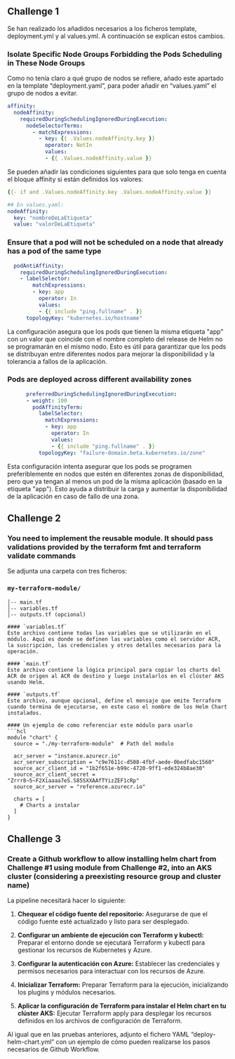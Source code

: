 ## Challenge 1

Se han realizado los añadidos necesarios a los ficheros template, deployment.yml y al values.yml. A continuación se explican estos cambios.

### Isolate Specific Node Groups Forbidding the Pods Scheduling in These Node Groups
Como no tenía claro a qué grupo de nodos se refiere, añado este apartado en la template “deployment.yaml”, para poder añadir en “values.yaml” el grupo de nodos a evitar.
```yaml
affinity:
  nodeAffinity:
    requiredDuringSchedulingIgnoredDuringExecution:
      nodeSelectorTerms:
        - matchExpressions:
          - key: {{ .Values.nodeAffinity.key }}
            operator: NotIn
            values:
            - {{ .Values.nodeAffinity.value }}
```
Se pueden añadir las condiciones siguientes para que solo tenga en cuenta el bloque affinity si están definidos los valores:
```yaml
{{- if and .Values.nodeAffinity.key .Values.nodeAffinity.value }}
```

```yaml
## En values.yaml:
nodeAffinity:
  key: "nombreDeLaEtiqueta"
  value: "valorDeLaEtiqueta"
```

### Ensure that a pod will not be scheduled on a node that already has a pod of the same type
```yaml
  podAntiAffinity:
    requiredDuringSchedulingIgnoredDuringExecution:
    - labelSelector:
        matchExpressions:
        - key: app
          operator: In
          values:
          - {{ include "ping.fullname" . }}
      topologyKey: "kubernetes.io/hostname"
```
La configuración asegura que los pods que tienen la misma etiqueta "app" con un valor que coincide con el nombre completo del release de Helm no se programarán en el mismo nodo. Esto es útil para garantizar que los pods se distribuyan entre diferentes nodos para mejorar la disponibilidad y la tolerancia a fallos de la aplicación.

### Pods are deployed across different availability zones
```yaml
      preferredDuringSchedulingIgnoredDuringExecution:
      - weight: 100
        podAffinityTerm:
          labelSelector:
            matchExpressions:
            - key: app
              operator: In
              values:
              - {{ include "ping.fullname" . }}
          topologyKey: "failure-domain.beta.kubernetes.io/zone"
```
Esta configuración intenta asegurar que los pods se programen preferiblemente en nodos que estén en diferentes zonas de disponibilidad, pero que ya tengan al menos un pod de la misma aplicación (basado en la etiqueta "app"). Esto ayuda a distribuir la carga y aumentar la disponibilidad de la aplicación en caso de fallo de una zona.

## Challenge 2 
### You need to implement the reusable module. It should pass validations provided by the terraform fmt and terraform validate commands
Se adjunta una carpeta con tres ficheros:
### `my-terraform-module/`
```plaintext
│-- main.tf
│-- variables.tf
│-- outputs.tf (opcional)

#### `variables.tf`
Este archivo contiene todas las variables que se utilizarán en el módulo. Aquí es donde se definen las variables como el servidor ACR, la suscripción, las credenciales y otros detalles necesarios para la operación.

#### `main.tf`
Este archivo contiene la lógica principal para copiar los charts del ACR de origen al ACR de destino y luego instalarlos en el clúster AKS usando Helm.

#### `outputs.tf`
Este archivo, aunque opcional, define el mensaje que emite Terraform cuando termina de ejecutarse, en este caso el nombre de los Helm Chart instalados.

#### Un ejemplo de como referenciar este módulo para usarlo
```hcl
module "chart" {
  source = "./my-terraform-module"  # Path del modulo

  acr_server = "instance.azurecr.io"
  acr_server_subscription = "c9e7611c-d508-4fbf-aede-0bedfabc1560"
  source_acr_client_id = "1b2f651e-b99c-4720-9ff1-ede324b8ae30"
  source_acr_client_secret = "Zrrr8~5~F2Xiaaaa7eS.S85SXXAAfTYizZEF1cRp"
  source_acr_server = "reference.azurecr.io"
  
  charts = [
    # Charts a instalar
  ]
}
```

## Challenge 3
### Create a Github workflow to allow installing helm chart from Challenge #1 using module from Challenge #2, into an AKS cluster (considering a preexisting resource group and cluster name)


La pipeline necesitará hacer lo siguiente:

1. **Chequear el código fuente del repositorio:** Asegurarse de que el código fuente esté actualizado y listo para ser desplegado.

2. **Configurar un ambiente de ejecución con Terraform y kubectl:** Preparar el entorno donde se ejecutará Terraform y kubectl para gestionar los recursos de Kubernetes y Azure.

3. **Configurar la autenticación con Azure:** Establecer las credenciales y permisos necesarios para interactuar con los recursos de Azure.

4. **Inicializar Terraform:** Preparar Terraform para la ejecución, inicializando los plugins y módulos necesarios.

5. **Aplicar la configuración de Terraform para instalar el Helm chart en tu clúster AKS:** Ejecutar Terraform apply para desplegar los recursos definidos en los archivos de configuración de Terraform.

Al igual que en las pruebas anteriores, adjunto el fichero YAML “deploy-helm-chart.yml” con un ejemplo de cómo pueden realizarse los pasos necesarios de Github Workflow.
